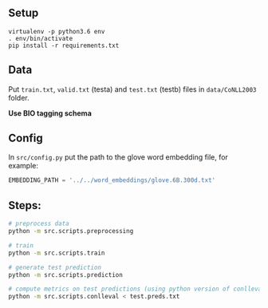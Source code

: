 ## Setup

```
virtualenv -p python3.6 env
. env/bin/activate
pip install -r requirements.txt
```

## Data

Put `train.txt`, `valid.txt` (testa) and `test.txt` (testb) files in `data/CoNLL2003` folder.

**Use BIO tagging schema**

## Config

In `src/config.py` put the path to the glove word embedding file, for example:

```python
EMBEDDING_PATH = '../../word_embeddings/glove.6B.300d.txt'
```

## Steps:

```bash
# preprocess data
python -m src.scripts.preprocessing

# train
python -m src.scripts.train

# generate test prediction
python -m src.scripts.prediction

# compute metrics on test predictions (using python version of conlleval script)
python -m src.scripts.conlleval < test.preds.txt
```